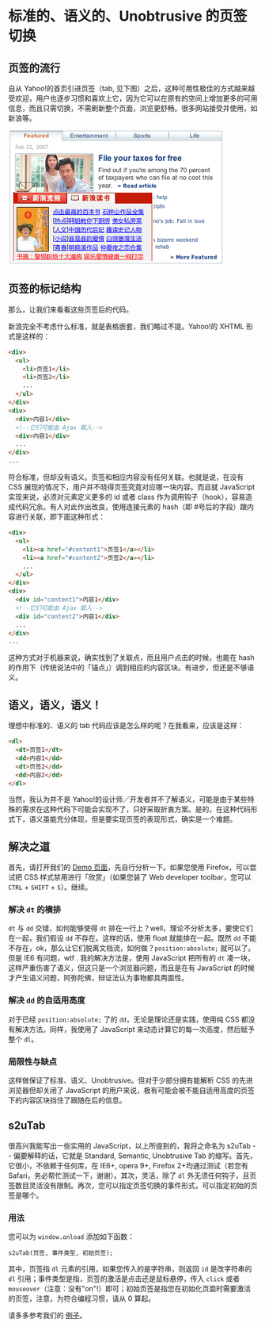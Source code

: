 # 标准的、语义的、Unobtrusive 的页签切换

## 页签的流行

自从 Yahoo!的首页引进页签（tab, 见下图）之后，这种可用性极佳的方式越来越受欢迎，用户也逐步习惯和喜欢上它，因为它可以在原有的空间上增加更多的可用信息，而且只需切换，不需刷新整个页面，浏览更舒畅。很多网站接受并使用，如新浪等。

![页签样例](/assets/posts/2007_02_22/tab_example.png)

## 页签的标记结构

那么，让我们来看看这些页签后的代码。

新浪完全不考虑什么标准，就是表格嵌套，我们略过不提。Yahoo!的 XHTML 形式是这样的：

```html
<div>
  <ul>
    <li>页签1</li>
    <li>页签2</li>
    ...
  </ul>
</div>
<div>
  <div>内容1</div>
  <!--它们可能由 Ajax 载入-->
  <div>内容1</div>
  ...
</div>
...
```

符合标准，但却没有语义。页签和相应内容没有任何关联。也就是说，在没有 CSS 展现的情况下，用户并不晓得页签究竟对应哪一块内容。而且就 JavaScript 实现来说，必须对元素定义更多的 id 或者 class 作为调用钩子（hook），容易造成代码冗余。有人对此作出改良，使用连接元素的 hash（即 \#号后的字段）跟内容进行关联，即下面这种形式：

```html
<div>
  <ul>
    <li><a href="#content1">页签1</a></li>
    <li><a href="#content2">页签2</a></li>
    ...
  </ul>
</div>
<div>
  <div id="content1">内容1</div>
  <!--它们可能由 Ajax 载入-->
  <div id="content2">内容1</div>
  ...
</div>
...
```

这种方式对于机器来说，确实找到了关联点，而且用户点击的时候，也能在 hash 的作用下（传统说法中的「锚点」）调到相应的内容区块。有进步，但还是不够语义。

## 语义，语义，语义！

理想中标准的、语义的 tab 代码应该是怎么样的呢？在我看来，应该是这样：

```html
<dl>
  <dt>页签1</dt>
  <dd>内容1</dd>
  <dt>页签2</dd>
  <dd>内容2</dd>
</dl>
```

当然，我认为并不是 Yahoo!的设计师／开发者并不了解语义，可能是由于某些特殊的需求在这种代码下可能会实现不了，只好采取折衷方案。是的，在这种代码形式下，语义虽能充分体现，但是要实现页签的表现形式，确实是一个难题。

## 解决之道

首先，请打开我们的 [Demo 页面][0]，先自行分析一下。如果您使用 Firefox，可以尝试把 CSS 样式禁用进行「欣赏」（如果您装了 Web developer toolbar，您可以 `CTRL` + `SHIFT` + `S`）。继续。

### 解决 `dt` 的横排

`dt` 与 `dd` 交错，如何能够使得 `dt` 排在一行上？well，理论不分析太多，要使它们在一起，我们假设 `dd` 不存在。这样的话，使用 float 就能排在一起。既然 `dd` 不能不存在，ok，那么让它们脱离文档流，如何做？`position:absolute;` 就可以了。但是 IE6 有问题，wtf . 我的解决方法是，使用 JavaScript 把所有的 `dt` 凑一块，这样严重伤害了语义，但这只是一个浏览器问题，而且是在有 JavaScript 的时候才产生语义问题，阿弥陀佛，辩证法认为事物都具两面性。

### 解决 `dd` 的自适用高度

对于已经 `position:absolute;` 了的 `dd`，无论是理论还是实践，使用纯 CSS 都没有解决方法。同样，我使用了 JavaScript 来动态计算它的每一次高度，然后赋予整个 `dl`。

### 局限性与缺点

这样做保证了标准、语义、Unobtrusive。但对于少部分拥有能解析 CSS 的先进浏览器但却关闭了 JavaScript 的用户来说，极有可能会被不能自适用高度的页签下的内容区块挡住了跟随在后的信息。

## s2uTab

很高兴我能写出一些实用的 JavaScript，以上所提到的，我将之命名为 s2uTab -- 偏要解释的话，它就是 Standard, Semantic, Unobtrusive Tab 的缩写。首先，它很小，不依赖于任何库，在 IE6+, opera 9+, Firefox 2+均通过测试（若您有 Safari，务必帮忙测试一下，谢谢）。其次，灵活，除了 `dl` 外无须任何钩子，且页签数目灵活没有限制。再次，您可以指定页签切换的事件形式，可以指定初始的页签是哪个。

### 用法

您可以为 `window.onload` 添加如下函数：

`s2uTab(页签, 事件类型, 初始页签);`

其中，页签指 `dl` 元素的引用，如果您传入的是字符串，则返回 `id` 是改字符串的 `dl` 引用；事件类型是指，页签的激活是点击还是鼠标悬停，传入 `click` 或者 `mouseover`（注意：没有"on"!）即可；初始页签是指您在初始化页面时需要激活的页签，注意，为符合编程习惯，请从 0 算起。

请多多参考我们的 [例子][0]。

[0]: http://realazy.com/lab/s2utab/
